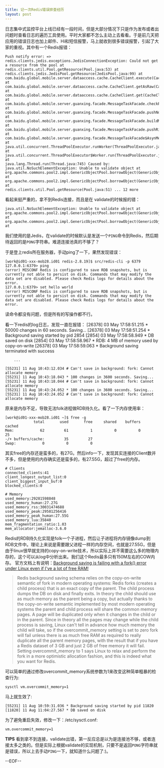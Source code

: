 ```yaml
---
title: 记一次Redis错误排查经历
layout: post
---
```



日志集中式监控平台上线已经有一段时间，但是大部分情况下只是作为发布或者出问题时查看日志的遍历工具使用。平时大家都不怎么主动上去看看。于是前几天把应用的错误日志也加上邮件、Hi和短信报警，马上就收到很多错误报警，引起了大家的重视。其中有一个Redis报错：

	Push notify error: => redis.clients.jedis.exceptions.JedisConnectionException: Could not get a resource from the pool at redis.clients.util.Pool.getResource(Pool.java:53) at 
	redis.clients.jedis.JedisPool.getResource(JedisPool.java:99) at 
	com.baidu.global.mobile.server.dataaccess.cache.CacheClient.execute(CacheClient.java:285) at 
	com.baidu.global.mobile.server.dataaccess.cache.CacheClient.getAsRaw(CacheClient.java:793) at 
	com.baidu.global.mobile.server.dataaccess.cache.CacheClient.get(CacheClient.java:432) at 
	com.baidu.global.mobile.server.guanxing.facade.MessageTaskFacade.checkPushValidationID(MessageTaskFacade.java:952) at 
	com.baidu.global.mobile.server.guanxing.facade.MessageTaskFacade.pushNotify(MessageTaskFacade.java:983) at 
	com.baidu.global.mobile.server.guanxing.facade.MessageTaskFacade.buildMessage(MessageTaskFacade.java:586) at 
	com.baidu.global.mobile.server.guanxing.facade.MessageTaskFacade.pushRightNow(MessageTaskFacade.java:372) at 
	com.baidu.global.mobile.server.guanxing.facade.MessageTaskFacade$AsynMessagePush.run(MessageTaskFacade.java:350) at 
	java.util.concurrent.ThreadPoolExecutor.runWorker(ThreadPoolExecutor.java:1142) at 
	java.util.concurrent.ThreadPoolExecutor$Worker.run(ThreadPoolExecutor.java:617) at 
	java.lang.Thread.run(Thread.java:745) Caused by: java.util.NoSuchElementException: Unable to validate object at org.apache.commons.pool2.impl.GenericObjectPool.borrowObject(GenericObjectPool.java:502) at 
	org.apache.commons.pool2.impl.GenericObjectPool.borrowObject(GenericObjectPool.java:361) at 
	redis.clients.util.Pool.getResource(Pool.java:51) ... 12 more

看起来挺严重的，拿不到Redis连接，而且是在	validate的时候报的错：

	java.util.NoSuchElementException: Unable to validate object at org.apache.commons.pool2.impl.GenericObjectPool.borrowObject(GenericObjectPool.java:502) at 
	org.apache.commons.pool2.impl.GenericObjectPool.borrowObject(GenericObjectPool.java:361) at 

我们使用的是Jedis，在validate的时候默认是发送一个`PING`命令到Redis，然后期待返回的是`PONG`字符串。难道连接池真的不够了？

于是登上redis所在服务器，手动ping了一下，果然发现错误：

	[work@id01-xxx-mob28.id01 redis-2.8.19]$ src/redis-cli -p 6379
	127.0.0.1:6379> ping
	(error) MISCONF Redis is configured to save RDB snapshots, but is currently not able to persist on disk. Commands that may modify the data set are disabled. Please check Redis logs for details about the error.
	127.0.0.1:6379> set hello world
	(error) MISCONF Redis is configured to save RDB snapshots, but is currently not able to persist on disk. Commands that may modify the data set are disabled. Please check Redis logs for details about the error.

读命令都没有问题，但是所有的写操作都不行。

看一下redis的log日志，发现一直在报错：
	[26378] 03 May 17:58:51.215 * 50000 changes in 60 seconds. Saving...
	[26378] 03 May 17:58:51.254 * Background saving started by pid 2854
	[2854] 03 May 17:58:58.949 * DB saved on disk
	[2854] 03 May 17:58:58.967 * RDB: 4 MB of memory used by copy-on-write
	[26378] 03 May 17:58:59.063 * Background saving terminated with success

		...
	
	[55231] 11 Aug 10:43:12.034 # Can't save in background: fork: Cannot allocate memory
	[55231] 11 Aug 10:43:18.043 * 100 changes in 3600 seconds. Saving...
	[55231] 11 Aug 10:43:18.044 # Can't save in background: fork: Cannot allocate memory
	[55231] 11 Aug 10:43:24.052 * 100 changes in 3600 seconds. Saving...
	[55231] 11 Aug 10:43:24.052 # Can't save in background: fork: Cannot allocate memory

原来是内存不足，导致无法folk进程做RDB持久化。看了一下内存使用率：

	[work@id01-xxx-mob28.id01 ~]$ free -g
	             total       used       free     shared    buffers     cached
	Mem:            62         61          1          0          0         25
	-/+ buffers/cache:         35         27
	Swap:            0          0          0	

其实free的内存还是蛮多的，有27G。然后info一下，发现其实连接的Client数并不多，但是使用的内存确实还是蛮多的，有27.55G，超过了free的内存。

	# Clients
	connected_clients:41
	client_longest_output_list:0
	client_biggest_input_buf:0
	blocked_clients:0

	# Memory
	used_memory:29281598848
	used_memory_human:27.27G
	used_memory_rss:30031474688
	used_memory_peak:29581256416
	used_memory_peak_human:27.55G
	used_memory_lua:35840
	mem_fragmentation_ratio:1.03
	mem_allocator:jemalloc-3.6.0

Redis的RDB持久化实现是folk一个子进程，然后让子进程将内存镜像dump到RDB文件中。理论上来说是需要跟父进程一样的内存空间，也就是27.55G，但是由于linux很早就支持的copy-on-write技术，所以实际上并不需要这么多的物理内存的，这个可以从log中分析出来。我们这个Redis最多只有150M左右的COW内存。
官方文档上有说明：[Background saving is failing with a fork() error under Linux even if I've a lot of free RAM!](http://redis.io/topics/faq#background-saving-is-failing-with-a-fork-error-under-linux-even-if-i39ve-a-lot-of-free-ram)

> Redis background saving schema relies on the copy-on-write semantic of fork in modern operating systems: Redis forks (creates a child process) that is an exact copy of the parent. The child process dumps the DB on disk and finally exits. In theory the child should use as much memory as the parent being a copy, but actually thanks to the copy-on-write semantic implemented by most modern operating systems the parent and child process will share the common memory pages. A page will be duplicated only when it changes in the child or in the parent. Since in theory all the pages may change while the child process is saving, Linux can't tell in advance how much memory the child will take, so if the overcommit_memory setting is set to zero fork will fail unless there is as much free RAM as required to really duplicate all the parent memory pages, with the result that if you have a Redis dataset of 3 GB and just 2 GB of free memory it will fail.
> Setting overcommit_memory to 1 says Linux to relax and perform the fork in a more optimistic allocation fashion, and this is indeed what you want for Redis.

可以简单的通过修改overcommit_memory系统参数为1来改变这种简单粗暴的检查行为:
	
	sysctl vm.overcommit_memory=1

马上就生效了:

	[55231] 11 Aug 10:59:31.036 * Background saving started by pid 11820
	[11820] 11 Aug 11:04:27.567 * DB saved on disk

为了避免重启失效，修改一下：/etc/sysctl.conf:

	vm.overcommit_memory=1

**TIPS** 看到拿不到连接，validate出错，第一反应总是以为是连接池不够，或者连接太多之类的。但是实际上根据validate的实现机制，只要不是返回`PONG`字符串就是错误，所以上去手动`PING`一下，就知道什么问题了:)。

--EOF--



